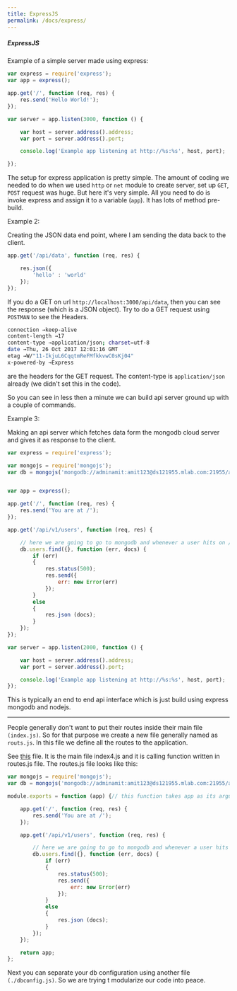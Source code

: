 ```yaml
---
title: ExpressJS
permalink: /docs/express/
---
```



<div class="note">
  <h5>ExpressJS</h5>
</div>

Example of a simple server made using express:

```js
var express = require('express');
var app = express();

app.get('/', function (req, res) {
    res.send('Hello World!');
});

var server = app.listen(3000, function () {

    var host = server.address().address;
    var port = server.address().port;

    console.log('Example app listening at http://%s:%s', host, port);

});
```

The setup for express application is pretty simple. The amount of coding we needed to do when we used `http` or `net` module to create server, set up `GET`, `POST` request was huge. But here it's very simple. All you need to do is invoke express and assign it to a variable (`app`). It has lots of method pre-build.

Example 2:

Creating the JSON data end point, where I am sending the data back to the client.

```js
app.get('/api/data', function (req, res) {

    res.json({
        'hello' : 'world'
    });
});
```

If you do a GET on url ```http://localhost:3000/api/data```, then you can see the response (which is a JSON object). Try to do a GET request using `POSTMAN` to see the Headers.

```sh
connection →keep-alive
content-length →17
content-type →application/json; charset=utf-8
date →Thu, 26 Oct 2017 12:01:16 GMT
etag →W/"11-IkjuL6CqqtmReFMfkkvwC0sKj04"
x-powered-by →Express
```
are the headers for the GET request. The content-type is `application/json` already (we didn't set this in the code).

So you can see in less then a minute we can build api server ground up with a couple of commands.

Example 3:

Making an api server which fetches data form the mongodb cloud server and gives it as response to the client.

```js
var express = require('express');

var mongojs = require('mongojs');
var db = mongojs('mongodb://adminamit:amit123@ds121955.mlab.com:21955/amitmongodb', ['users']);// connecting to cloud db to get the list of users


var app = express();

app.get('/', function (req, res) {
    res.send('You are at /');
});

app.get('/api/v1/users', function (req, res) {

    // here we are going to go to mongodb and whenever a user hits on /api/v1/users I am going to query the could interface and find all the records
    db.users.find({}, function (err, docs) {
        if (err)
        {
            res.status(500);
            res.send({
                err: new Error(err)
            });
        }
        else
        {
            res.json (docs);
        }
    });
});

var server = app.listen(2000, function () {

    var host = server.address().address;
    var port = server.address().port;

    console.log('Example app listening at http://%s:%s', host, port);
});
```
This is typically an end to end api interface which is just build using express mongodb and nodejs.

----------------

People generally don't want to put their routes inside their main file `(index.js)`. So for that purpose we create a new file generally named as `routs.js`. In this file we define all the routes to the application.

See [this](./index4.js) file. It is the main file index4.js and it is calling function written in routes.js file. The routes.js file looks like this:

```js
var mongojs = require('mongojs');
var db = mongojs('mongodb://adminamit:amit123@ds121955.mlab.com:21955/amitmongodb', ['users']);// connecting to cloud db to get the list of users

module.exports = function (app) {// this function takes app as its argument

    app.get('/', function (req, res) {
        res.send('You are at /');
    });

    app.get('/api/v1/users', function (req, res) {

        // here we are going to go to mongodb and whenever a user hits on /api/v1/users I am going to query the could interface and find all the records
        db.users.find({}, function (err, docs) {
            if (err)
            {
                res.status(500);
                res.send({
                    err: new Error(err)
                });
            }
            else
            {
                res.json (docs);
            }
        });
    });

    return app;
};
```

Next you can separate your db configuration using another file `(./dbconfig.js)`. So we are trying t modularize our code into peace.
